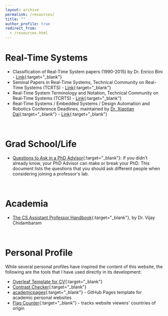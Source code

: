 ```yaml
---
layout: archive
permalink: /resources/
title: ""
author_profile: true
redirect_from:
  - /resources.html
---
```


# Real-Time Systems
- Classification of Real-Time System papers (1990-2015) by Dr. Enrico Bini - [Link](https://cmte.ieee.org/tcrts/classification-of-rtss-papers/){:target="_blank"}
- Seminal Papers in Real-Time Systems, Technical Community on Real-Time Systems (TCRTS) - [Link](https://cmte.ieee.org/tcrts/education/seminal-papers/){:target="_blank"}
- Real-Time System Terminology and Notation, Technical Community on Real-Time Systems (TCRTS) - [Link](https://cmte.ieee.org/tcrts/education/terminology-and-notation/){:target="_blank"}
- Real-Time Systems / Embedded Systems / Design Automation and Robotics Conference Deadlines, maintained by [Dr. Xiaotian Dai](https://www.xiaotiandai.com/){:target="_blank"} - [Link](https://automaticdai.github.io/realtime-embedded-conferences/){:target="_blank"}

<br/>

# Grad School/Life
- [Questions to Ask in a PhD Advisor](https://www.cs.columbia.edu/wp-content/uploads/2019/03/Get-Advisor.pdf){:target="_blank"}: if you didn't already know, your PhD Advisor can make or break your PhD. This document lists the questions that you should ask different people when considering joining a professor's lab. 

<br/>

# Academia
- [The CS Assistant Professor Handbook](https://vijay03.github.io/asstprofbook/){:target="_blank"}, by Dr. Vijay Chidambaram

<br/>

# Personal Profile
While several personal profiles have inspired the content of this website, the following are the tools that I have used directly in its development:
- [Overleaf Template for CV](https://www.overleaf.com/latex/templates/faangpath-simple-template/npsfpdqnxmbc){:target="_blank"}
- [Contrast Checker](https://webaim.org/resources/contrastchecker/){:target="_blank"}
- [academicpages](https://academicpages.github.io/){:target="_blank"} - GitHub Pages template for academic personal websites
- [Flag Counter](https://s01.flagcounter.com/index.html){:target="_blank"} - tracks website viewers' countries of origin
